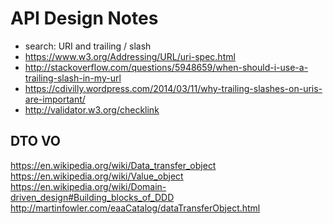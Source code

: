 API Design Notes
================

 * search: URI and trailing / slash
 * https://www.w3.org/Addressing/URL/uri-spec.html
 * http://stackoverflow.com/questions/5948659/when-should-i-use-a-trailing-slash-in-my-url
 * https://cdivilly.wordpress.com/2014/03/11/why-trailing-slashes-on-uris-are-important/
 * http://validator.w3.org/checklink

DTO VO
-------

https://en.wikipedia.org/wiki/Data_transfer_object
https://en.wikipedia.org/wiki/Value_object
https://en.wikipedia.org/wiki/Domain-driven_design#Building_blocks_of_DDD
http://martinfowler.com/eaaCatalog/dataTransferObject.html

<!-- vim: set autoindent expandtab sw=4 syntax=markdown: -->
